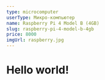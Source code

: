 ```yaml
---
type: microcomputer
userType: Микро-компьютер
name: Raspberry Pi 4 Model B (4GB)
slug: raspberry-pi-4-model-b-4gb
price: 8000
imgUrl: raspberry.jpg
---
```


<h1>Hello world!</h1>
